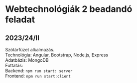 # Webtechnológiák 2 beadandó feladat
## 2023/24/II
Szótárfüzet alkalmazás. \
Technológia: Angular, Bootstrap, Node.js, Express \
Adatbázis: MongoDB \
Futtatás: \
Backend: `npm run start: server` \
Frontend: `npm run start:client`
